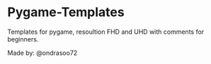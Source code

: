 # Pygame-Templates
Templates for pygame, resoultion FHD and UHD with comments for beginners.

Made by: @ondrasoo72
